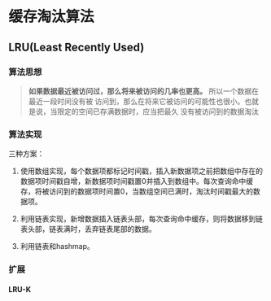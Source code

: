 # 缓存淘汰算法

## LRU(Least Recently Used)

### 算法思想

> **如果数据最近被访问过，那么将来被访问的几率也更高。** 所以一个数据在最近一段时间没有被
> 访问到，那么在将来它被访问的可能性也很小。也就是说，当限定的空间已存满数据时，应当把最久
> 没有被访问到的数据淘汰

### 算法实现

三种方案：

1. 使用数组实现，每个数据项都标记时间戳，插入新数据项之前把数组中存在的数据项时间戳自增，新数据项时间戳置0并插入到数组中。每次查询命中缓存，将被访问到的数据项时间置0，当数组空间已满时，淘汰时间戳最大的数据项。

1. 利用链表实现，新增数据插入链表头部，每次查询命中缓存，则将数据移到链表头部，链表满时，丢弃链表尾部的数据。

1. 利用链表和hashmap。

### 扩展

#### LRU-K